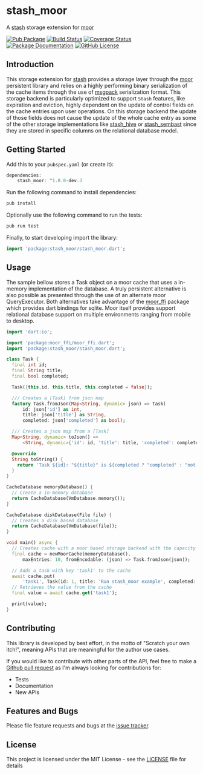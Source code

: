 # stash_moor
A [stash](https://github.com/ivoleitao/stash) storage extension for [moor](https://pub.dev/packages/moor)

[![Pub Package](https://img.shields.io/pub/v/stash_moor.svg?style=flat-square)](https://pub.dartlang.org/packages/stash_moor)
[![Build Status](https://github.com/ivoleitao/shadertoy_api/workflows/build/badge.svg)](https://github.com/ivoleitao/stash_moor/actions)
[![Coverage Status](https://codecov.io/gh/ivoleitao/stash_moor/graph/badge.svg)](https://codecov.io/gh/ivoleitao/stash_moor)
[![Package Documentation](https://img.shields.io/badge/doc-stash_moor-blue.svg)](https://www.dartdocs.org/documentation/stash_moor/latest)
[![GitHub License](https://img.shields.io/badge/License-MIT-yellow.svg)](https://opensource.org/licenses/MIT)

## Introduction

This storage extension for [stash](https://pub.dartlang.org/packages/stash) provides a storage layer through the [moor](https://pub.dev/packages/moor) persistent library and relies on a highly performing binary serialization of the cache items through the use of [msgpack](https://msgpack.org) serialization format. This storage backend is particularly optimized to support `Stash` features, like expiration and eviction, highly dependent on the update of control fields on the cache entries upon user operations. On this storage backend the update of those fields does not cause the update of the whole cache entry as some of the other storage implementations like [stash_hive](https://pub.dartlang.org/packages/stash_hive) or [stash_sembast](https://pub.dartlang.org/packages/stash_sembast) since they are stored in specific columns on the relational database model.


## Getting Started

Add this to your `pubspec.yaml` (or create it):

```dart
dependencies:
    stash_moor: ^1.0.0-dev.3
```

Run the following command to install dependencies:

```dart
pub install
```

Optionally use the following command to run the tests:

```dart
pub run test
```

Finally, to start developing import the library:

```dart
import 'package:stash_moor/stash_moor.dart';
```

## Usage

The sample bellow stores a Task object on a moor cache that uses a in-memory implementation of the database. A truly persistent alternative is also possible as presented through the use of an alternate moor QueryExecutor. Both alternatives take advantage of the [moor_ffi](https://pub.dev/packages/moor_ffi) package which provides dart bindings for sqlite. Moor itself provides support relational database support on multiple environments ranging from mobile to desktop.

```dart
import 'dart:io';

import 'package:moor_ffi/moor_ffi.dart';
import 'package:stash_moor/stash_moor.dart';

class Task {
  final int id;
  final String title;
  final bool completed;

  Task({this.id, this.title, this.completed = false});

  /// Creates a [Task] from json map
  factory Task.fromJson(Map<String, dynamic> json) => Task(
      id: json['id'] as int,
      title: json['title'] as String,
      completed: json['completed'] as bool);

  /// Creates a json map from a [Task]
  Map<String, dynamic> toJson() =>
      <String, dynamic>{'id': id, 'title': title, 'completed': completed};

  @override
  String toString() {
    return 'Task ${id}: "${title}" is ${completed ? "completed" : "not completed"}';
  }
}

CacheDatabase memoryDatabase() {
  // Create a in-memory database
  return CacheDatabase(VmDatabase.memory());
}

CacheDatabase diskDatabase(File file) {
  // Creates a disk based database
  return CacheDatabase(VmDatabase(file));
}

void main() async {
  // Creates cache with a moor based storage backend with the capacity of 10 entries
  final cache = newMoorCache(memoryDatabase(),
      maxEntries: 10, fromEncodable: (json) => Task.fromJson(json));

  // Adds a task with key 'task1' to the cache
  await cache.put(
      'task1', Task(id: 1, title: 'Run stash_moor example', completed: true));
  // Retrieves the value from the cache
  final value = await cache.get('task1');

  print(value);
}
```

## Contributing

This library is developed by best effort, in the motto of "Scratch your own itch!", meaning APIs that are meaningful for the author use cases.

If you would like to contribute with other parts of the API, feel free to make a [Github pull request](https://github.com/ivoleitao/stash_moor/pulls) as I'm always looking for contributions for:
* Tests
* Documentation
* New APIs

## Features and Bugs

Please file feature requests and bugs at the [issue tracker][tracker].

[tracker]: https://github.com/ivoleitao/stash_moor/issues/new

## License

This project is licensed under the MIT License - see the [LICENSE](LICENSE) file for details
